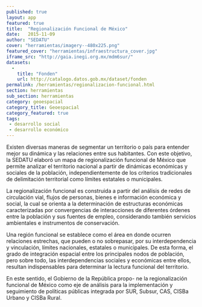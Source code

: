 ```yaml
---
published: true
layout: app
featured: true
title:  "Regionalización Funcional de México"
date:   2015-11-09
author: "SEDATU"
cover: "herramientas/imagery--480x225.png"
featured_cover: "herramientas/infraestructura_cover.jpg"
iframe_src: "http://gaia.inegi.org.mx/mdm6sur/"
datasets:
  -
    title: "Fonden"
    url: http://catalogo.datos.gob.mx/dataset/fonden
permalink: /herramientas/regionalizacion-funcional.html
section: herramientas
sub_section: herramientas
category: geoespacial
category_title: Geoespacial
category_featured: true
tags:
 - desarrollo social
 - desarrollo económico
---
```


Existen diversas maneras de segmentar un territorio o país para entender mejor su dinámica y las relaciones entre sus habitantes. Con este objetivo, la SEDATU elaboró un mapa de regionalización funcional de México que permite analizar el territorio nacional a partir de dinámicas económicas y sociales de la población, independientemente de los criterios tradicionales de delimitación territorial como límites estatales o municipales.

La regionalización funcional es construida a partir del análisis de redes de circulación vial, flujos de personas, bienes e información económica y social, la cual se orienta a la determinación de estructuras económicas caracterizadas por convergencias de interacciones de diferentes órdenes entre la población y sus fuentes de empleo, considerando también servicios ambientales e instrumentos de conservación.
                    
Una región funcional se establece como el área en donde ocurren relaciones estrechas, que pueden o no sobrepasar, por su interdependencia y vinculación, límites nacionales, estatales o municipales. De esta forma, el grado de integración espacial entre los principales nodos de población, pero sobre todo, las interdependencias sociales y económicas entre ellos, resultan indispensables para determinar la lectura funcional del territorio.
                    
En este sentido, el Gobierno de la República propo- ne la regionalización funcional de México como eje de análisis para la implementación y seguimiento de políticas públicas integrada por SUR, Subsur, CAS, CISBa Urbano y CISBa Rural.

